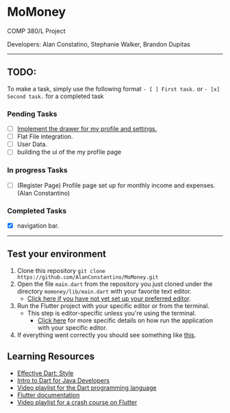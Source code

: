 # MoMoney
COMP 380/L Project

Developers:
Alan Constatino,
Stephanie Walker,
Brandon Dupitas

<hr>

## TODO:
To make a task, simply use the following format ```- [ ] First task.``` or ```- [x] Second task.``` for a completed task

### Pending Tasks
- [ ] [Implement the drawer for my profile and settings.](https://flutter.dev/docs/cookbook/design/drawer)
- [ ] Flat File integration.
- [ ] User Data.
- [ ] building the ui of the my profile page

### In progress Tasks
- [ ] (Register Page) Profile page set up for monthly income and expenses. (Alan Constantino)


### Completed Tasks
- [x] navigation bar.

<hr>

## Test your environment
1. Clone this repository ```git clone https://github.com/AlanConstantino/MoMoney.git```
2. Open the file ```main.dart``` from the repository you just cloned under the directory ```momoney/lib/main.dart``` with your favorite text editor.
   - [Click here if you have not yet set up your preferred editor](https://flutter.dev/docs/get-started/editor?tab=vscode).
3. Run the Flutter project with your specific editor or from the terminal.
   - This step is editor-specific unless you're using the terminal.
     - [Click here](https://flutter.dev/docs/get-started/test-drive?tab=vscode) for more specific details on how run the
       application with your specific editor.
4. If everything went correctly you should see something like [this](https://imgur.com/qAvDeuB).

## Learning Resources
- [Effective Dart: Style](https://dart.dev/guides/language/effective-dart/style)
- [Intro to Dart for Java Developers](https://codelabs.developers.google.com/codelabs/from-java-to-dart/#0)
- [Video playlist for the Dart programming language](https://www.youtube.com/watch?v=5rtujDjt50I&list=PLlxmoA0rQ-LyHW9voBdNo4gEEIh0SjG-q)
- [Flutter documentation](https://flutter.dev/docs)
- [Video playlist for a crash course on Flutter](https://fluttercrashcourse.com/lessons/materialapp-scaffold-appbar-text)
